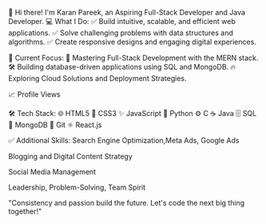 👋 Hi there! I'm Karan Pareek, an Aspiring Full-Stack Developer and Java Developer.
💻 What I Do:
✅ Build intuitive, scalable, and efficient web applications.
✅ Solve challenging problems with data structures and algorithms.
✅ Create responsive designs and engaging digital experiences.

🎯 Current Focus:
🚀 Mastering Full-Stack Development with the MERN stack.
🛠️ Building database-driven applications using SQL and MongoDB.
🔥 Exploring Cloud Solutions and Deployment Strategies.

📈 Profile Views

🛠️ Tech Stack:
🌐 HTML5
🎨 CSS3
✨ JavaScript
🐍 Python
⚙️ C
☕ Java
🗄️ SQL
🍃 MongoDB
🔧 Git
⚛️ React.js

✅ Additional Skills:
Search Engine Optimization,Meta Ads, Google Ads

Blogging and Digital Content Strategy

Social Media Management

Leadership, Problem-Solving, Team Spirit

"Consistency and passion build the future. Let's code the next big thing together!"
